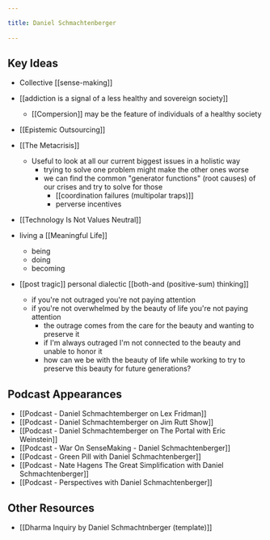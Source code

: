 ```yaml
---
title: Daniel Schmachtenberger 
---
```

## Key Ideas
- Collective [[sense-making]]
- [[addiction is a signal of a less healthy and sovereign society]]
	- [[Compersion]] may be the feature of individuals of a healthy society	
- [[Epistemic Outsourcing]]
- [[The Metacrisis]]
	- Useful to look at all our current biggest issues in a holistic way
		- trying to solve one problem might make the other ones worse
		- we can find the common "generator functions" (root causes) of our crises and try to solve for those
			- [[coordination failures (multipolar traps)]]
			- perverse incentives
- [[Technology Is Not Values Neutral]]

- living a [[Meaningful Life]]
	- being
	- doing
	- becoming
- [[post tragic]] personal dialectic [[both-and (positive-sum) thinking]]
	- if you're not outraged you're not paying attention
	- if you're not overwhelmed by the beauty of life you're not paying attention
		- the outrage comes from the care for the beauty and wanting to preserve it
		- if I'm always outraged I'm not connected to the beauty and unable to honor it
		- how can we be with the beauty of life while working to try to preserve this beauty for future generations?


## Podcast Appearances
- [[Podcast - Daniel Schmachtemberger on Lex Fridman]]
- [[Podcast - Daniel Schmachtemberger on Jim Rutt Show]]
- [[Podcast - Daniel Schmachtemberger on The Portal with Eric Weinstein]]
- [[Podcast - War On SenseMaking - Daniel Schmachtenberger]]
- [[Podcast - Green Pill with Daniel Schmachtenberger]]
- [[Podcast - Nate Hagens The Great Simplification with Daniel Schmachtenberger]]
- [[Podcast - Perspectives with Daniel Schmachtenberger]]

## Other Resources
- [[Dharma Inquiry by Daniel Schmachtnberger (template)]]
